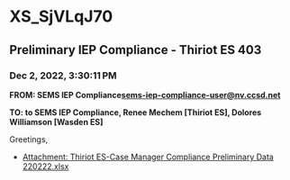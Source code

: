 # XS_SjVLqJ70
## Preliminary IEP Compliance - Thiriot ES 403
### Dec 2, 2022, 3:30:11 PM
**FROM: SEMS IEP Compliance<sems-iep-compliance-user@nv.ccsd.net>**

**TO: to SEMS IEP Compliance, Renee Mechem [Thiriot ES], Dolores Williamson [Wasden ES]**


Greetings, 





* [Attachment: Thiriot ES-Case Manager Compliance Preliminary Data 220222.xlsx](XS_SjVLqJ70-attachment-1.xlsx)
